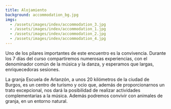 ```yaml
---
title: Alojamiento
background: accommodation_bg.jpg
imgs:
  - /assets/images/index/accommodation_3.jpg
  - /assets/images/index/accommodation_1.jpg
  - /assets/images/index/accommodation_2.jpg
  - /assets/images/index/accommodation_4.jpg
---
```


Uno de los pilares importantes de este encuentro es la convivencia. Durante los 7 días del curso compartiremos numerosas experiencias, con el denominador común de la música y la danza, y esperamos que largas, enriquecedoras sesiones.

La granja Escuela de Arlanzón, a unos 20 kilómetros de la ciudad de Burgos, es un centro de turismo y ocio que, además de proporcionarnos un trato excepcional, nos dará la posibilidad de realizar actividades complementarias a la música. Además podremos convivir con animales de granja, en un entorno natural.
